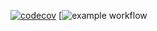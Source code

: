 [![codecov](https://codecov.io/gh/hectorpatino/package_deployment_learning/branch/main/graph/badge.svg?token=CBYJDY7E32)](https://codecov.io/gh/hectorpatino/package_deployment_learning)
[![example workflow](https://github.com/hectorpatino/package_deployment_learning/actions/workflows/python-package.yml/badge.svg)
